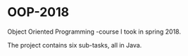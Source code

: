 # OOP-2018
Object Oriented Programming -course I took in spring 2018.

The project contains six sub-tasks, all in Java.
